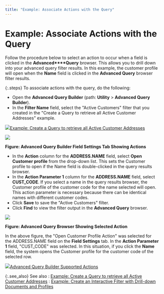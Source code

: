 ```yaml
---
title: "Example: Associate Actions with the Query"
---
```


# Example: Associate Actions with the Query


Follow the procedure below to select an action to occur when  a field is clicked in the **Advanced****Query** browser. This allows you  to drill down into your advanced query filter results. In this example,  the customer profile will open when the **Name**  field is clicked in the **Advanced Query**  browser filter results.


{:.steps}
To associate actions with the query, do the  following:

- Open the **Advanced Query Builder** (path: **Utility** > **Advanced 
 Query Builder**).
- In the **Filter 
 Name** field, select the "Active Customers" filter that you created  in the "Create a Query to retrieve all Active Customer Addresses" example.



![]({{site.utl_baseurl}}/img/lens.gif)[Example:  Create a Query to retrieve all Active Customer Addresses]({{site.utl_baseurl}}/other-utilities/the-advanced-query-builder/example_create_query_to_retrieve_all_active_customer_addresses_ut.html)


![]({{site.utl_baseurl}}/img/aqb_field_settings_tab_ut.gif)


**Figure: Advanced Query Builder Field Settings  Tab Showing Actions**

- In the **Action**  column for the **ADDRESS.NAME** field,  select **Open Customer profile** from  the drop-down list. This sets the Customer profile to open if the Name  field is double-clicked in the query results browser.
- In the **Action 
 Parameter 1** column for the **ADDRESS.NAME**  field, select **CUST_CODE**. If you  select a name in the query results browser, the Customer profile of the  customer code for the name selected will open. This action parameter is  necessary because there can be identical names with different customer  codes.
- Click **Save**  to save the "Active Customers" filter.
- Click **Find**  to view the filter output in the **Advanced 
 Query** browser.



![]({{site.utl_baseurl}}/img/aqb_advanced_query_browser_showing_action_only_with_caption_ut.gif)


**Figure: Advanced Query Browser Showing Selected  Action**


In the above figure, the "Open Customer Profile Action" was  selected for the ADDRESS.NAME field on the **Field 
 Settings** tab. In the **Action Parameter 
 1** field, "CUST\_CODE" was selected. In this situation, if you click  the **Name** field, the system opens  the Customer profile for the customer code of the selected row.


![]({{site.utl_baseurl}}/img/lens.gif)[Advanced  Query Builder Supported Actions]({{site.utl_baseurl}}/other-utilities/the-advanced-query-builder/advanced_query_builder_supported_actions_ut.html)


{:.see_also}
See also
: [Example:  Create a Query to retrieve all Active Customer Addresses]({{site.utl_baseurl}}/other-utilities/the-advanced-query-builder/example_create_query_to_retrieve_all_active_customer_addresses_ut.html)
: [Example:  Create an Interactive Filter with Drill-down Documents and Profiles]({{site.utl_baseurl}}/other-utilities/the-advanced-query-builder/example_create_an_interactive_filter_ut.html)
